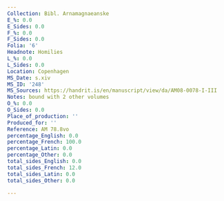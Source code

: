 ```yaml
---
Collection: Bibl. Arnamagnaeanske
E_%: 0.0
E_Sides: 0.0
F_%: 0.0
F_Sides: 0.0
Folia: '6'
Headnote: Homilies
L_%: 0.0
L_Sides: 0.0
Location: Copenhagen
MS_Date: s.xiv
MS_ID: '248'
MS_Sources: https://handrit.is/en/manuscript/view/da/AM08-0078-I-III
Notes: bound with 2 other volumes
O_%: 0.0
O_Sides: 0.0
Place_of_production: ''
Produced_for: ''
Reference: AM 78.8vo
percentage_English: 0.0
percentage_French: 100.0
percentage_Latin: 0.0
percentage_Other: 0.0
total_sides_English: 0.0
total_sides_French: 12.0
total_sides_Latin: 0.0
total_sides_Other: 0.0

---
```

